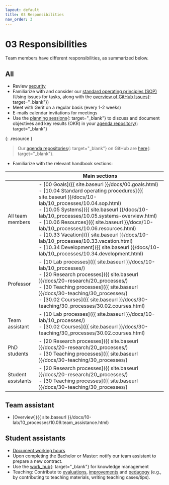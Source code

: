 ```yaml
---
layout: default
title: 03 Responsibilities
nav_order: 3
---
```


# 03 Responsibilities

Team members have different responsibilities, as summarized below.

## All

- Review [security](10-lab/10_processes/10.72.security.html)
- Familiarize with and consider our [standard operating principles (SOP)](10-lab/10_processes/10.04.sop.html) (Using issues for tasks, along with the [overview of GitHub Issues](https://github.com/issues/assigned){: target="_blank"})
- Meet with Gerit on a regular basis (every 1-2 weeks)
- E-mails calendar invitations for meetings
- Use the [planning sessions](https://digital-work-lab.github.io/handbook/docs/00.goals.html#annual-cadence){: target="_blank"} to discuss and document objectives and key results (OKR) in your [agenda repository](10-lab/10_processes/10.20.agendas){: target="_blank"}

{: .resource }
> Our [agenda repositories](10-lab/10_processes/10.20.agendas){: target="_blank"} on GitHub are [here](https://github.com/orgs/digital-work-lab/repositories?q=topic%3Aagenda){: target="_blank"}.

- Familiarize with the relevant handbook sections:

|                         | Main sections                              |
|-------------------------|----------------------------------------------------------------------------------------------------------------------------------------------------------------------------------------------------------------------------------------------------------------------------------------------------------------------------------------------------------|
| All team members        | -  [00 Goals]({{ site.baseurl }}/docs/00.goals.html)<br> -  [10.04 Standard operating procedures]({{ site.baseurl }}/docs/10-lab/10_processes/10.04.sop.html)<br> -  [10.05 Systems]({{ site.baseurl }}/docs/10-lab/10_processes/10.05.systems-overview.html)<br> -  [10.06 Resources]({{ site.baseurl }}/docs/10-lab/10_processes/10.06.resources.html)<br> -  [10.33 Vacation]({{ site.baseurl }}/docs/10-lab/10_processes/10.33.vacation.html)<br> -  [10.34 Development]({{ site.baseurl }}/docs/10-lab/10_processes/10.34.development.html)<br> |
| Professor               | -  [10 Lab processes]({{ site.baseurl }}/docs/10-lab/10_processes/)<br> -  [20 Research processes]({{ site.baseurl }}/docs/20-research/20_processes/)<br> -  [30 Teaching processes]({{ site.baseurl }}/docs/30-teaching/30_processes/) <br>-  [30.02 Courses]({{ site.baseurl }}/docs/30-teaching/30_processes/30.02.courses.html)                                                                                                                                                                                                                                                                                            |
| Team assistant          | -  [10 Lab processes]({{ site.baseurl }}/docs/10-lab/10_processes/)<br> -  [30.02 Courses]({{ site.baseurl }}/docs/30-teaching/30_processes/30.02.courses.html)                                                                                                                                                                                                                                                                                             |
| PhD students            | -  [20 Research processes]({{ site.baseurl }}/docs/20-research/20_processes/)<br> -  [30 Teaching processes]({{ site.baseurl }}/docs/30-teaching/30_processes/)                                                                                                                                                                                                                                                                                              |
| Student assistants      | -  [20 Research processes]({{ site.baseurl }}/docs/20-research/20_processes/) <br>-  [30 Teaching processes]({{ site.baseurl }}/docs/30-teaching/30_processes/)                                                                                                                                                                                                                                                                                                                                                             |

## Team assistant

- [Overview]({{ site.baseurl }}/docs/10-lab/10_processes/10.09.team_assistance.html)

<!-- ## Ph.D. students -->

## Student assistants

- [Document working hours](10-lab/10_processes/10.71.compliance.html#documentation-of-working-hours)
- Upon completing the Bachelor or Master: notify our team assistant to prepare a new contract.
- Use the [work_hub](https://github.com/digital-work-lab/work_hub){: target="_blank"} for knowledge management
- Teaching: Contribute to [evaluations](30-teaching/30_processes/30.21.evaluations), [improvements](30-teaching/30_processes/30.22.improvements) and [pedagogy](30-teaching/30_processes/30.07.pedagogy) (e.g., by contributing to teaching materials, writing teaching cases/tips).
